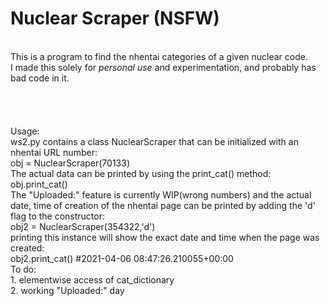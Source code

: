 <h1>Nuclear Scraper (NSFW)</h1>
<br />
This is a program to find the nhentai categories of a given nuclear code.<br />
I made this solely for <i>personal use</i> and experimentation, and probably has bad code in it.<br />
<br /><br /><br /><br />Usage:<br />
ws2.py contains a class NuclearScraper that can be initialized with an nhentai URL number:
<br />obj = NuclearScraper(70133)<br />
The actual data can be printed by using the print_cat() method:
<br />obj.print_cat()<br />
The "Uploaded:" feature is currently WIP(wrong numbers) and the actual date, time of creation of the nhentai page can be printed by adding the 'd' flag to the constructor:
<br />obj2 = NuclearScraper(354322,'d')<br />
printing this instance will show the exact date and time when the page was created:
<br />obj2.print_cat() #2021-04-06 08:47:26.210055+00:00 <br /> 
To do:<br />
1. elementwise access of cat_dictionary<br />
2. working "Uploaded:" day<br />
